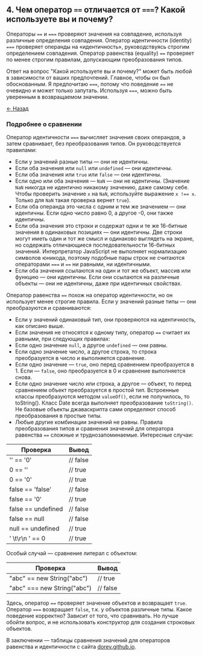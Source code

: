 ## 4. Чем оператор `==` отличается от `===`? Какой используете вы и почему?
Операторы `==` и `===` проверяют значения на совпадение, используя различные определения совпадения. Оператор идентичности (identity) `===` проверяет операнды на «идентичность», руководствуясь строгим определением совпадения. Оператор равенства (equality) `==` проверяет по менее строгим правилам, допускающим преобразования типов.

Ответ на вопрос "Какой используете вы и почему?" может быть любой в зависимости от ваших предпочтений. Главное, чтобы он был обоснованным. Я предпочитаю `===`, потому что поведение `==` не очевидно и может только запутать. Используя `===`, можно быть уверенным в возвращаемом значении.

[← Назад](../readme.md)

### Подробнее о сравнении

Оператор идентичности `===` вычисляет значения своих операндов, а затем сравнивает, без преобразования типов. Он руководствуется правилами:
* Если у значений разные типы — они не идентичны.
* Если оба значения или `null` или `undefined` — они идентичны.
* Если оба значения или `true` или `false` — они идентичны.
* Если одно или оба значения — `NaN` — они не идентичны. (Значение `NaN` никогда не идентично никакому значению, даже самому себе. Чтобы проверить значение `x` на `NaN`, используйте выражение `x !== x`. Только для `NaN` такая проверка вернет `true`).
* Если оба операнда это числа с одним и тем же значением — они идентичны. Если одно число равно 0, а другое -0, они также идентичны.
* Если оба значения это строки и содержат одни и те же 16-битные значения в одинаковых позициях — они идентичны. Две строки могут иметь один и тот же смысл и одинаково выглядеть на экране, но содержать отличающиеся последовательности 16-битных значений. Интерпретатор JavaScript не выполняет нормализацию символов юникода, поэтому подобные пары строк не считаются операторами `===` и `==` ни равными, ни идентичными.
* Если оба значения ссылаются на один и тот же объект, массив или функцию — они идентичны. Если они ссылаются на различные объекты — они не идентичны, даже при идентичных свойствах.

Оператор равенства `==` похож на оператор идентичности, но он использует менее строгие правила. Если у значений разные типы — они преобразуются и сравниваются:
* Если у значений одинаковый тип, они проверяются на идентичность, как описано выше.
* Если значения не относятся к одному типу, оператор `==` считает их равными, при следующих правилах:
* Если одно значение `null`, а другое `undefined` — они равны.
* Если одно значение число, а другое строка, то строка преобразуется в число и выполняется сравнение.
* Если одно значение — `true`, оно перед сравнением преобразуется в 1. Если — `false`, оно преобразуется в 0 и сравнение выполняется снова.
* Если одно значение число или строка, а другое — объект, то перед сравнением объект преобразуется в простой тип. Встроенные классы преобразуются методом `valueOf()`, если не получилось, то toString(). Класс Date всегда выполняет преобразование `toString()`. Не базовые объекты джаваскрипта сами определяют способ преобразования в простые типы.
* Любые другие комбинации значений не равны.
Правила преобразования типов и сравнения значений для оператора равенства `==` сложные и труднозапоминаемые. Интересные случаи:


Проверка | Вывод
-------------|-------------------
'' == '0'  |         // false 
0 == ''    |         // true
0 == '0'    |        // true
false == 'false'  |  // false
false == '0'     |   // true
false == undefined | // false
false == null     |  // false
null == undefined  | // true
' \t\r\n ' == 0   |  // true
Особый случай — сравнение литерал с объектом:

Проверка | Вывод
-------------|-------------------
"abc" == new String("abc")   | // true
"abc" === new String("abc")  | // false
Здесь, оператор `==` проверяет значение объектов и возвращает `true`. Оператор `===` возвращает `false`, т.к. у объектов различные типы. Какое поведение корректно? Зависит от того, что сравнивать. Но лучше обойти вопрос, и не использовать конструктор для создания строковых объектов.

В заключении — таблицы сравнения значений для операторов равенства и идентичности с сайта [dorey.github.io](https://dorey.github.io/JavaScript-Equality-Table/).
